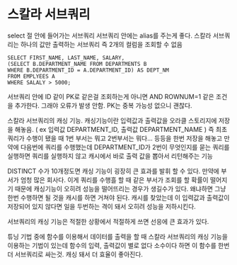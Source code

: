 # 스칼라 서브쿼리

select 절 안에 들어가는 서브쿼리
서브쿼리 안에는 alias를 주는게 좋다.
스칼라 서브쿼리는 하나의 값만 출력하는 서브쿼리 즉 2개의 컬럼을 조회할 수 없음


    SELECT FIRST_NAME, LAST_NAME, SALARY, 
    (SELECT B.DEPARTMENT_NAME FROM DEPARTMENTS B 
    WHERE B.DEPARTMENT_ID = A.DEPARTMENT_ID) AS DEPT_NM
    FROM EMPLYEES A
    WHERE SALALY > 5000;

서브쿼리 안에 ID 같이 PK로 같은걸 조회하는게 아니면 AND ROWNUM=1 같은 조건을 추가한다. 그래야 오류가 발생 안함. PK는 중복 가능성 없으니 괜찮다.

스칼라 서브쿼리의 캐싱 기능.
캐싱기능이란 입력값과 출력값을 오라클 스토리지에 저장을 해놓음. ( ex 입력값 DEPARTMENT_ID, 출력값 DEPARTMENT_NAME )
즉 최초 쿼리가 수행이 됐을 때 1번 부서는 뭐고 2번부서는 뭐다... 등등을 한번 저장을 해놓고 
만약에 다음번에 쿼리를 수행했는데 DEPARTMENT_ID가 2번이 무엇인지를 묻는 쿼리를 실행하면 쿼리를 실행하지 않고 캐시에서 바로 출력 값을 뽑아서 리턴해주는 기능

DISTINCT 수가 10개정도면 캐싱 기능이 굉장히 큰 효과를 발휘 할 수 있다.
만약에 부서가 엄청 많은 회사다. 이게 쿼리를 수행흘 할 때 같은 부서가 조회를 할 확률이 떨어지기 때문에 캐싱기능이 오히려 성능을 떨어뜨리는 경우가 생길수가 있다.
왜냐하면 그냥 한번 수행하면 될 것을 캐시를 하면 거쳐야 된다. 캐시를 찾았는데 이 입력값과 출력값이 저장되어 있지 않다면 일을 두번하는 격이 돼서 오히려 성능을 저하시킨다.

서브쿼리의 캐싱 기능은 적절한 상황에서 적절하게 쓰면 선응에 큰 효과가 있다.

튜닝 기법 중에 함수를 이용해서 데이터를 출력을 할 때 스칼라 서브쿼리의 캐싱 기능을 이용하는 기법이 있는데
함수의 입력, 출력값이 별로 없다 소수이다 하면 이 함수를 한번 더 서브쿼리로 싸는것. 캐싱 돼서 더 효율이 좋아진다.